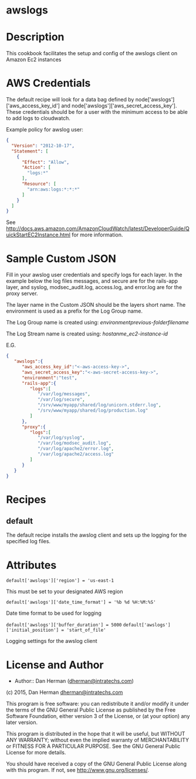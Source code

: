 # awslogs

Description
===========

This cookbook facilitates the setup and config of the awslogs client on Amazon Ec2 instances


AWS Credentials
===============

The default recipe will look for a data bag defined by node['awslogs']['aws_access_key_id']  and node['awslogs']['aws_secret_access_key']. These credentials should be for a user with the minimum access to be able to add logs to cloudwatch.

Example policy for awslog user:
```json
{
  "Version": "2012-10-17",
  "Statement": [
    {
      "Effect": "Allow",
      "Action": [
        "logs:*"
      ],
      "Resource": [
        "arn:aws:logs:*:*:*"
      ]
    }
  ]
}
```

See http://docs.aws.amazon.com/AmazonCloudWatch/latest/DeveloperGuide/QuickStartEC2Instance.html for more information.


Sample Custom JSON
==================

Fill in your awslog user credentials and specify logs for each layer. In the example below the log files messages, and secure are for the rails-app layer, and syslog, modsec_audit.log, access.log, and error.log are for the proxy server.

The layer name in the Custom JSON should be the layers short name. The environment is used as a prefix for the Log Group name.

The Log Group name is created using:
*environment*_*previous-folder*_*filename*

The Log Stream name is created using:
*hostanme*_*ec2-instance-id*


E.G.
```json
{
   "awslogs":{
      "aws_access_key_id":"<-aws-access-key->",
      "aws_secret_access_key":"<-aws-secret-access-key->",
      "environment":"test",
      "rails-app":{
         "logs":[
            "/var/log/messages",
            "/var/log/secure",
            "/srv/www/myapp/shared/log/unicorn.stderr.log",
            "/srv/www/myapp/shared/log/production.log"
         ]
      },
      "proxy":{
         "logs":[
            "/var/log/syslog",
            "/var/log/modsec_audit.log",
            "/var/log/apache2/error.log",
            "/var/log/apache2/access.log"
         ]
      }
   }
}

```


Recipes
=======

default
-------

The default recipe installs the awslog client and sets up the logging for the specified log files.

Attributes
==========

`default['awslogs']['region'] = 'us-east-1`

This must be set to your designated AWS region

`default['awslogs']['date_time_format'] = '%b %d %H:%M:%S'`

Date time format to be used for logging

`default['awslogs']['buffer_duration'] = 5000`
`default['awslogs']['initial_position'] = 'start_of_file'`

Logging settings for the awslog client





License and Author
==================

* Author:: Dan Herman (<dherman@intratechs.com>)

(c) 2015, Dan Herman <dherman@intratechs.com>

This program is free software: you can redistribute it and/or modify
it under the terms of the GNU General Public License as published by
the Free Software Foundation, either version 3 of the License, or
(at your option) any later version.

This program is distributed in the hope that it will be useful,
but WITHOUT ANY WARRANTY; without even the implied warranty of
MERCHANTABILITY or FITNESS FOR A PARTICULAR PURPOSE.  See the
GNU General Public License for more details.

You should have received a copy of the GNU General Public License
along with this program.  If not, see <http://www.gnu.org/licenses/>.



